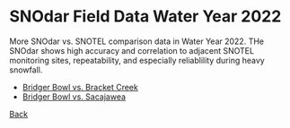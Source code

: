 # SNOdar Field Data Water Year 2022

More SNOdar vs. SNOTEL comparison data in Water Year 2022. 
THe SNOdar shows high accuracy and correlation to adjacent SNOTEL monitoring sites, repeatability, and especially reliablility during heavy snowfall. 

- [Bridger Bowl vs. Bracket Creek](BridgerBowlBrackettCreekSNOdarWY2022_markups.png)
- [Bridger Bowl vs. Sacajawea](BridgerBowlSacajaweaSNOdarWY2022_markups.png)

[Back](../)
